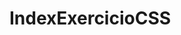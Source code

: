 # IndexExercicioCSS
<!DOCTYPE html>
<html lang="en">
<head>
    <meta charset="UTF-8">
    <title>Exercício</title>
    <style>
        #Mabel{
            text-align: center;
            font-size: xx-large;
            color: purple;

        }
        #Dipper{
            text-align: center;
            background-color: rgb(128, 21, 113);
            font-family: 'Gill Sans', 'Gill Sans MT', Calibri, 'Trebuchet MS', sans-serif;
        }
        body{
            background-image: url(https://uploads.spiritfanfiction.com/historias/capitulos/201912/gravity-falls-a-summer-of-mysteries-feelings-18201688-291220192222.jpg);
        }
        p.one{
            border-style: solid;
            border-width: 5px;
            border-color: violet;
            color: violet;
            text-align: center;
        }
        img{
            margin-left: 26rem;
        }
    </style>
</head>
<body>
    <p id="Mabel">OIE</p>
    <h4 id="Dipper">É isso</h4>
    <p class="one">FIU FIU</p>
    <img src="pngwing.com.png" alt="">
</body>
</html>
